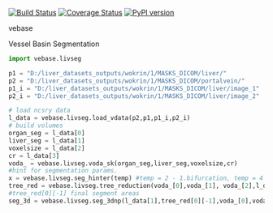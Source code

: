   
[![Build Status](https://travis-ci.org/mjirik/vebase.svg?branch=master)](https://travis-ci.org/mjirik/vebase)
[![Coverage Status](https://coveralls.io/repos/github/mjirik/vebase/badge.svg?branch=master)](https://coveralls.io/github/mjirik/vebase?branch=master)
[![PyPI version](https://badge.fury.io/py/vebase.svg)](http://badge.fury.io/py/vebase)


vebase

Vessel Basin Segmentation


```python
import vebase.livseg

p1 = "D:/liver_datasets_outputs/wokrin/1/MASKS_DICOM/liver/"
p2 = "D:/liver_datasets_outputs/wokrin/1/MASKS_DICOM/portalvein/"
p1_i = "D:/liver_datasets_outputs/wokrin/1/MASKS_DICOM/liver/image_1"
p2_i = "D:/liver_datasets_outputs/wokrin/1/MASKS_DICOM/liver/image_2"

# load ncsry data
l_data = vebase.livseg.load_vdata(p2,p1,p1_i,p2_i)
# build volumes
organ_seg = l_data[0]
liver_seg = l_data[1]
voxelsize = l_data[2]
cr = l_data[3]
voda_ = vebase.livseg.voda_sk(organ_seg,liver_seg,voxelsize,cr)
#hint for segmentation params.
x = vebase.livseg.seg_hinter(temp) #temp = 2 - 1.bifurcation, temp = 4  2. bifurcation, temp > 8 more than real structure... 
tree_red = vebase.livseg.tree_reduction(voda_[0],voda_[1], voda_[2],l_data[3],1) 
#tree_red[0][-1] final segment areas
seg_3d = vebase.livseg.seg_3dnp(l_data[1],tree_red[0][-1],voda_[0],voda_[2])
```
